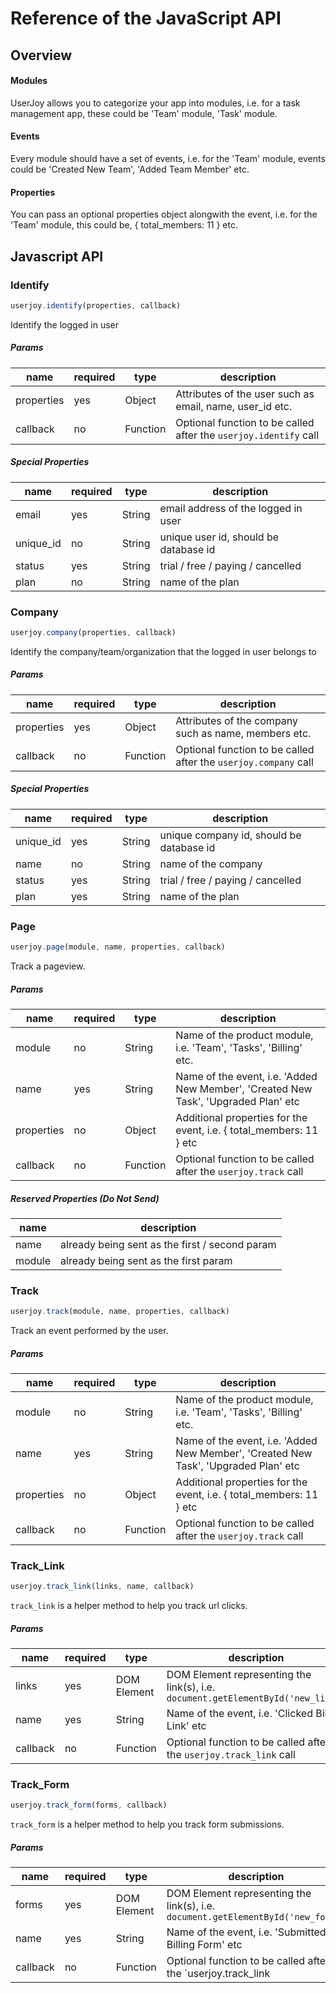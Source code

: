 # Reference of the JavaScript API

## Overview

#### Modules
UserJoy allows you to categorize your app into modules, i.e. for a task management app, these could be 'Team' module, 'Task' module.

#### Events
Every module should have a set of events, i.e. for the 'Team' module, events could be  'Created New Team', 'Added Team Member' etc.

#### Properties
You can pass an optional properties object alongwith the event, i.e. for the 'Team' module, this could be, { total_members: 11 } etc.


## Javascript API


### Identify

```js
userjoy.identify(properties, callback)
```

Identify the logged in user

##### Params

name       | required  | type      | description
-----      | ------    | -----     | ------
properties | yes       | Object    | Attributes of the user such as email, name, user_id etc.
callback   | no        | Function  | Optional function to be called after the `userjoy.identify` call

##### Special Properties

name       | required  | type      | description
-----      | ------    | ------    | ----------
email      | yes       | String    | email address of the logged in user
unique_id  | no        | String    | unique user id, should be database id
status     | yes       | String    | trial / free / paying / cancelled
plan       | no        | String    | name of the plan


### Company

```js
userjoy.company(properties, callback)
```

Identify the company/team/organization that the logged in user belongs to

##### Params

name       | required  | type      | description
-----      | ------    | -----     | ------
properties | yes       | Object    | Attributes of the company such as name, members etc.
callback   | no        | Function  | Optional function to be called after the `userjoy.company` call

##### Special Properties

name       | required  | type      | description
-----      | ------    | ------    | -----
unique_id  | yes       | String    | unique company id, should be database id
name       | no        | String    | name of the company
status     | yes       | String    | trial / free / paying / cancelled
plan       | yes       | String    | name of the plan


### Page

```js
userjoy.page(module, name, properties, callback)
```

Track a pageview.

##### Params

name       | required  | type      | description
-----      | ------    | -----     | ------
module     | no        | String    | Name of the product module, i.e. 'Team', 'Tasks', 'Billing' etc.
name       | yes       | String    | Name of the event, i.e. 'Added New Member', 'Created New Task', 'Upgraded Plan' etc
properties | no        | Object    | Additional properties for the event, i.e. { total_members: 11 } etc
callback   | no        | Function  | Optional function to be called after the `userjoy.track` call


##### Reserved Properties (Do Not Send)

name       | description
-----      | ------
name       | already being sent as the first / second param
module     | already being sent as the first param



### Track

```js
userjoy.track(module, name, properties, callback)
```

Track an event performed by the user.

##### Params

name       | required  | type      | description
-----      | ------    | -----     | ------
module     | no        | String    | Name of the product module, i.e. 'Team', 'Tasks', 'Billing' etc.
name       | yes       | String    | Name of the event, i.e. 'Added New Member', 'Created New Task', 'Upgraded Plan' etc
properties | no        | Object    | Additional properties for the event, i.e. { total_members: 11 } etc
callback   | no        | Function  | Optional function to be called after the `userjoy.track` call


### Track_Link

```js
userjoy.track_link(links, name, callback)
```

`track_link` is a helper method to help you track url clicks.

##### Params

name       | required  | type       | description
-----      | ------    | -----      | ------
links      | yes       | DOM Element| DOM Element representing the link(s), i.e. `document.getElementById('new_link')`
name       | yes       | String     | Name of the event, i.e. 'Clicked Billing Link' etc
callback   | no        | Function   | Optional function to be called after the `userjoy.track_link` call


### Track_Form

```js
userjoy.track_form(forms, callback)
```

`track_form` is a helper method to help you track form submissions.

##### Params

name       | required  | type       | description
-----      | ------    | -----      | ------
forms      | yes       | DOM Element| DOM Element representing the link(s), i.e. `document.getElementById('new_form')`
name       | yes       | String     | Name of the event, i.e. 'Submitted Billing Form' etc
callback   | no        | Function   | Optional function to be called after the `userjoy.track_link
